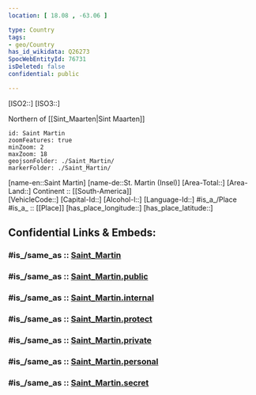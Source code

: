 ```yaml
---
location: [ 18.08 , -63.06 ] 

type: Country
tags:
- geo/Country
has_id_wikidata: Q26273 
SpocWebEntityId: 76731
isDeleted: false
confidential: public

---
```

[ISO2::] 
[ISO3::] 

Northern of [[Sint_Maarten|Sint Maarten]] 

```leaflet
id: Saint Martin
zoomFeatures: true 
minZoom: 2 
maxZoom: 18
geojsonFolder: ./Saint_Martin/
markerFolder: ./Saint_Martin/
```

[name-en::Saint Martin] 
[name-de::St. Martin (Insel)] 
[Area-Total::] 
[Area-Land::] 
Continent :: [[South-America]]  
[VehicleCode::] 
[Capital-Id::] 
[Alcohol-l::] 
[Language-Id::] 
#is_a_/Place  
#is_a_ :: [[Place]] 
[has_place_longitude::] 
[has_place_latitude::] 


## Confidential Links & Embeds: 

### #is_/same_as :: [Saint_Martin](/_Standards/Earth/Continent/America~Caribbean/Saint_Martin.md) 

### #is_/same_as :: [Saint_Martin.public](/_public/Earth/Continent/America~Caribbean/Saint_Martin.public.md) 

### #is_/same_as :: [Saint_Martin.internal](/_internal/Earth/Continent/America~Caribbean/Saint_Martin.internal.md) 

### #is_/same_as :: [Saint_Martin.protect](/_protect/Earth/Continent/America~Caribbean/Saint_Martin.protect.md) 

### #is_/same_as :: [Saint_Martin.private](/_private/Earth/Continent/America~Caribbean/Saint_Martin.private.md) 

### #is_/same_as :: [Saint_Martin.personal](/_personal/Earth/Continent/America~Caribbean/Saint_Martin.personal.md) 

### #is_/same_as :: [Saint_Martin.secret](/_secret/Earth/Continent/America~Caribbean/Saint_Martin.secret.md)

